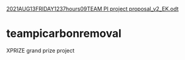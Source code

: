 [2021AUG13FRIDAY1237hours09TEAM PI project proposal_v2_EK.odt](https://github.com/erickarbowski/teampicarbonremoval/files/6984874/2021AUG13FRIDAY1237hours09TEAM.PI.project.proposal_v2_EK.odt)
# teampicarbonremoval
XPRIZE grand prize project
